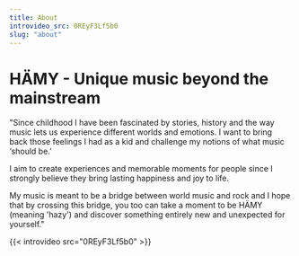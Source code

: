 ```yaml
---
title: About
introvideo_src: 0REyF3Lf5b0
slug: "about"
---
```

# HÄMY - Unique music beyond the mainstream

"Since childhood I have been fascinated by stories, history and the way music lets us experience different worlds and emotions. I want to bring back those feelings I had as a kid and challenge my notions of what music ‘should be.’

I aim to create experiences and memorable moments for people since I strongly believe they bring lasting happiness and joy to life.

My music is meant to be a bridge between world music and rock and I hope that by crossing this bridge, you too can take a moment to be HÄMY (meaning 'hazy') and discover something entirely new and unexpected for yourself." 

{{< introvideo src="0REyF3Lf5b0" >}}
